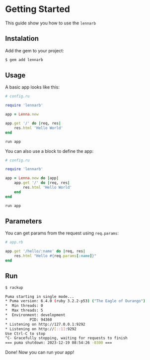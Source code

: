 # Getting Started

This guide show you how to use the `lennarb`

## Instalation

Add the gem to your project:

```bash
$ gem add lennarb
```

## Usage

A basic app looks like this:

```ruby
# config.ru

require 'lennarb'

app = Lenna.new

app.get '/' do |req, res|
	res.html 'Hello World'
end

run app
```

You can also use a block to define the app:

```ruby
# config.ru

require 'lennarb'

app = Lenna.new do |app|
	app.get '/' do |req, res|
		res.html 'Hello World'
	end
end

run app
```

## Parameters

You can get params from the request using `req.params`:

```ruby
# app.rb

app.get '/hello/:name' do |req, res|
	res.html "Hello #{req.params[:name]}"
end
```

## Run

```bash
$ rackup

Puma starting in single mode...
* Puma version: 6.4.0 (ruby 3.2.2-p53) ("The Eagle of Durango")
*  Min threads: 0
*  Max threads: 5
*  Environment: development
*          PID: 94360
* Listening on http://127.0.0.1:9292
* Listening on http://[::1]:9292
Use Ctrl-C to stop
^C- Gracefully stopping, waiting for requests to finish
=== puma shutdown: 2023-12-19 08:54:26 -0300 ===
```

Done! Now you can run your app!
